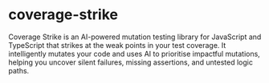 # coverage-strike
Coverage Strike is an AI-powered mutation testing library for JavaScript and TypeScript that strikes at the weak points in your test coverage. It intelligently mutates your code and uses AI to prioritise impactful mutations, helping you uncover silent failures, missing assertions, and untested logic paths. 
